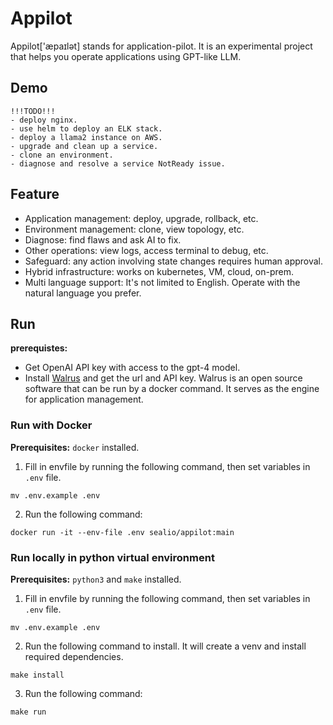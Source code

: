 # Appilot

Appilot['æpaɪlət] stands for application-pilot.
It is an experimental project that helps you operate applications using GPT-like LLM.

## Demo

```
!!!TODO!!!
- deploy nginx.
- use helm to deploy an ELK stack.
- deploy a llama2 instance on AWS.
- upgrade and clean up a service.
- clone an environment.
- diagnose and resolve a service NotReady issue.
```

## Feature

- Application management: deploy, upgrade, rollback, etc.
- Environment management: clone, view topology, etc.
- Diagnose: find flaws and ask AI to fix.
- Other operations: view logs, access terminal to debug, etc.
- Safeguard: any action involving state changes requires human approval.
- Hybrid infrastructure: works on kubernetes, VM, cloud, on-prem.
- Multi language support: It's not limited to English. Operate with the natural language you prefer.

## Run

**prerequistes:**

- Get OpenAI API key with access to the gpt-4 model.
- Install [Walrus](https://github.com/seal-io/walrus) and get the url and API key. Walrus is an open source software that can be run by a docker command. It serves as the engine for application management.

### Run with Docker

**Prerequisites:** `docker` installed.

1. Fill in envfile by running the following command, then set variables in `.env` file.

```
mv .env.example .env
```

2. Run the following command:

```
docker run -it --env-file .env sealio/appilot:main
```

### Run locally in python virtual environment

**Prerequisites:** `python3` and `make` installed.

1. Fill in envfile by running the following command, then set variables in `.env` file.

```
mv .env.example .env
```

2. Run the following command to install. It will create a venv and install required dependencies.

```
make install
```

3. Run the following command:

```
make run
```

